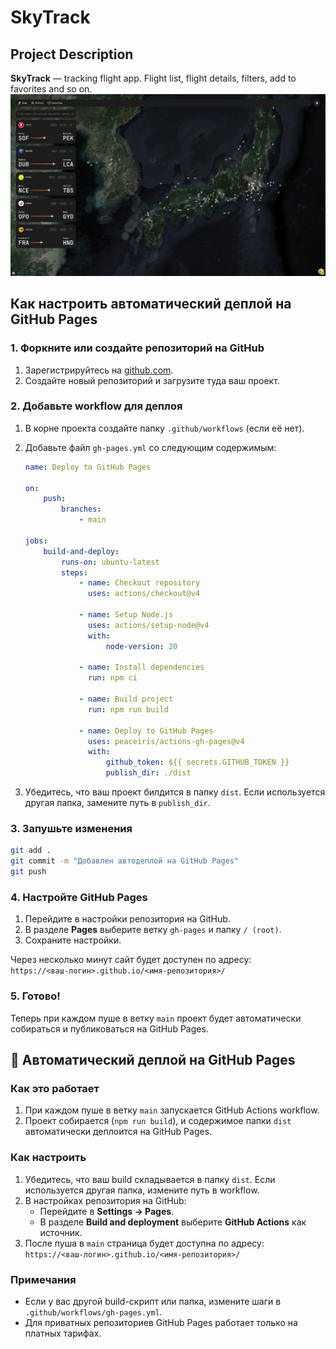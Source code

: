 # SkyTrack

## Project Description

**SkyTrack** — tracking flight app. Flight list, flight details, filters, add to favorites and so on.
![SkyTrack](./preview.png)

## Как настроить автоматический деплой на GitHub Pages

### 1. Форкните или создайте репозиторий на GitHub

1. Зарегистрируйтесь на [github.com](https://github.com).
2. Создайте новый репозиторий и загрузите туда ваш проект.

### 2. Добавьте workflow для деплоя

1. В корне проекта создайте папку `.github/workflows` (если её нет).
2. Добавьте файл `gh-pages.yml` со следующим содержимым:

    ```yaml
    name: Deploy to GitHub Pages

    on:
        push:
            branches:
                - main

    jobs:
        build-and-deploy:
            runs-on: ubuntu-latest
            steps:
                - name: Checkout repository
                  uses: actions/checkout@v4

                - name: Setup Node.js
                  uses: actions/setup-node@v4
                  with:
                      node-version: 20

                - name: Install dependencies
                  run: npm ci

                - name: Build project
                  run: npm run build

                - name: Deploy to GitHub Pages
                  uses: peaceiris/actions-gh-pages@v4
                  with:
                      github_token: ${{ secrets.GITHUB_TOKEN }}
                      publish_dir: ./dist
    ```

3. Убедитесь, что ваш проект билдится в папку `dist`. Если используется другая папка, замените путь в `publish_dir`.

### 3. Запушьте изменения

```sh
git add .
git commit -m "Добавлен автодеплой на GitHub Pages"
git push
```

### 4. Настройте GitHub Pages

1. Перейдите в настройки репозитория на GitHub.
2. В разделе **Pages** выберите ветку `gh-pages` и папку `/ (root)`.
3. Сохраните настройки.

Через несколько минут сайт будет доступен по адресу:  
`https://<ваш-логин>.github.io/<имя-репозитория>/`

### 5. Готово!

Теперь при каждом пуше в ветку `main` проект будет автоматически собираться и публиковаться на GitHub Pages.

## 🚀 Автоматический деплой на GitHub Pages

### Как это работает

1. При каждом пуше в ветку `main` запускается GitHub Actions workflow.
2. Проект собирается (`npm run build`), и содержимое папки `dist` автоматически деплоится на GitHub Pages.

### Как настроить

1. Убедитесь, что ваш build складывается в папку `dist`. Если используется другая папка, измените путь в workflow.
2. В настройках репозитория на GitHub:
    - Перейдите в **Settings → Pages**.
    - В разделе **Build and deployment** выберите **GitHub Actions** как источник.
3. После пуша в `main` страница будет доступна по адресу:  
   `https://<ваш-логин>.github.io/<имя-репозитория>/`

### Примечания

- Если у вас другой build-скрипт или папка, измените шаги в `.github/workflows/gh-pages.yml`.
- Для приватных репозиториев GitHub Pages работает только на платных тарифах.
